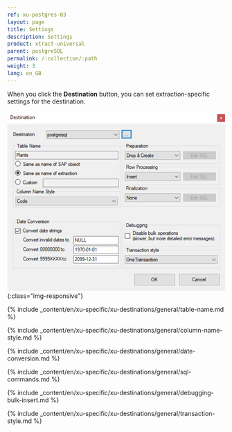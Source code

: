 ```yaml
---
ref: xu-postgres-03
layout: page
title: Settings
description: Settings
product: xtract-universal
parent: postgreSQL
permalink: /:collection/:path
weight: 3
lang: en_GB
---
```


When you click the **Destination** button, you can set extraction-specific settings for the destination.

![postgres_destination](/img/content/xu\postgres_destination.png){:class="img-responsive"}

{% include _content/en/xu-specific/xu-destinations/general/table-name.md %}

{% include _content/en/xu-specific/xu-destinations/general/column-name-style.md %}

{% include _content/en/xu-specific/xu-destinations/general/date-conversion.md %}

{% include _content/en/xu-specific/xu-destinations/general/sql-commands.md %}

{% include _content/en/xu-specific/xu-destinations/general/debugging-bulk-insert.md %}

{% include _content/en/xu-specific/xu-destinations/general/transaction-style.md %}
